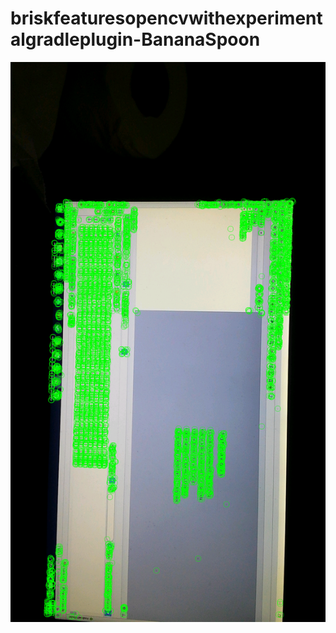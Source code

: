 # briskfeaturesopencvwithexperimentalgradleplugin-BananaSpoon


![alt tag](https://github.com/DeLaSalleUniversity-Manila/briskfeaturesopencvwithexperimentalgradleplugin-BananaSpoon/blob/master/device-2015-12-08-204752.png)

